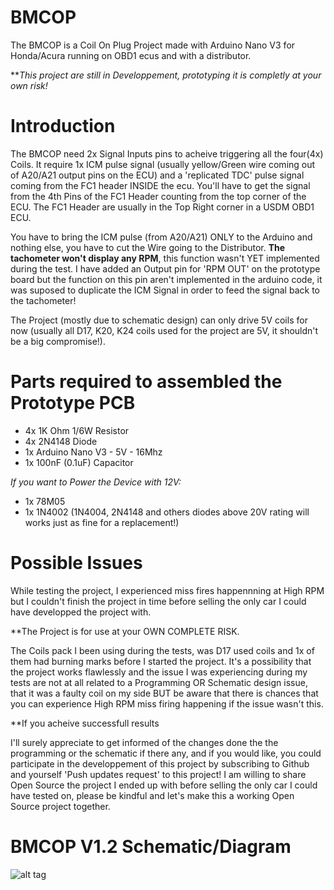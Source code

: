 # BMCOP

The BMCOP is a Coil On Plug Project made with Arduino Nano V3 for Honda/Acura running on OBD1 ecus and with a distributor.

***This project are still in Developpement, prototyping it is completly at your own risk!*

# Introduction

The BMCOP need 2x Signal Inputs pins to acheive triggering all the four(4x) Coils. It require 1x ICM pulse signal (usually yellow/Green wire coming out of A20/A21 output pins on the ECU) and a 'replicated TDC' pulse signal coming from the FC1 header INSIDE the ecu. You'll have to get the signal from the 4th Pins of the FC1 Header counting from the top corner of the ECU. The FC1 Header are usually in the Top Right corner in a USDM OBD1 ECU.

You have to bring the ICM pulse (from A20/A21) ONLY to the Arduino and nothing else, you have to cut the Wire going to the Distributor. **The tachometer won't display any RPM**, this function wasn't YET implemented during the test. I have added an Output pin for 'RPM OUT' on the prototype board but the function on this pin aren't implemented in the arduino code, it was suposed to duplicate the ICM Signal in order to feed the signal back to the tachometer!

The Project (mostly due to schematic design) can only drive 5V coils for now (usually all D17, K20, K24 coils used for the project are 5V, it shouldn't be a big compromise!).

# Parts required to assembled the Prototype PCB

- 4x 1K Ohm 1/6W Resistor
- 4x 2N4148 Diode
- 1x Arduino Nano V3 - 5V - 16Mhz
- 1x 100nF (0.1uF) Capacitor

*If you want to Power the Device with 12V:*
- 1x 78M05
- 1x 1N4002 (1N4004, 2N4148 and others diodes above 20V rating will works just as fine for a replacement!)


# Possible Issues

While testing the project, I experienced miss fires happennning at High RPM but I couldn't finish the project in time before selling the only car I could have developped the project with.

**The Project is for use at your OWN COMPLETE RISK.

The Coils pack I been using during the tests, was D17 used coils and 1x of them had burning marks before I started the project. It's a possibility that the project works flawlessly and the issue I was experiencing during my tests are not at all related to a Programming OR Schematic design issue, that it was a faulty coil on my side BUT be aware that there is chances that you can experience High RPM miss firing happening if the issue wasn't this.

**If you acheive successfull results

I'll surely appreciate to get informed of the changes done the the programming or the schematic if there any, and if you would like, you could participate in the developpement of this project by subscribing to Github and yourself 'Push updates request' to this project! I am willing to share Open Source the project I ended up with before selling the only car I could have tested on, please be kindful and let's make this a working Open Source project together.

# BMCOP V1.2 Schematic/Diagram
![alt tag](https://github.com/bouletmarc/BMCOP/blob/main/eagle_2020-12-02_09-09-23.png)


[Clic HERE to Check my others Products!]:<https://bmdevs.fwscheckout.com/>
